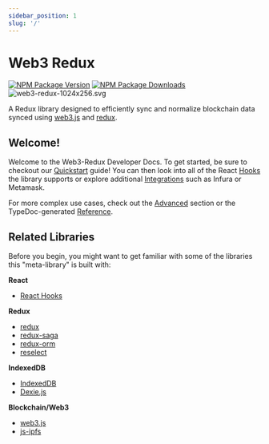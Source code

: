 ```yaml
---
sidebar_position: 1
slug: '/'
---
```


# Web3 Redux

[![NPM Package Version][npm-image-version]][npm-url]
[![NPM Package Downloads][npm-image-downloads]][npm-url]
![web3-redux-1024x256.svg](/img/web3-redux-1024x256.svg)

A Redux library designed to efficiently sync and normalize blockchain data synced using [web3.js](https://github.com/ChainSafe/web3.js) and [redux](https://github.com/reduxjs/redux).

## Welcome!

Welcome to the Web3-Redux Developer Docs. To get started, be sure to checkout our [Quickstart](./web3-redux-quickstart/) guide! You can then look into all of the React [Hooks](./web3-redux-hooks/) the library supports or explore additional [Integrations](./web3-redux-integrations/infura) such as Infura or Metamask.

For more complex use cases, check out the [Advanced](./web3-redux-advanced/custom_store) section or the TypeDoc-generated [Reference](./web3-redux-reference/).

## Related Libraries

Before you begin, you might want to get familiar with some of the libraries this "meta-library" is built with:

**React**
-   [React Hooks](https://reactjs.org/docs/hooks-intro.html)

**Redux**
-   [redux](https://redux.js.org/)
-   [redux-saga](https://redux-saga.js.org/)
-   [redux-orm](https://redux-orm.github.io/redux-orm/)
-   [reselect](https://github.com/reduxjs/reselect)

**IndexedDB**
-   [IndexedDB](https://developer.mozilla.org/en-US/docs/Web/API/IndexedDB_API)
-   [Dexie.js](https://dexie.org/docs/)

**Blockchain/Web3**
-   [web3.js](https://web3js.readthedocs.io/en/v1.3.0/)
-   [js-ipfs](https://github.com/ipfs/js-ipfs/tree/master/docs/core-api)

[repo]: https://github.com/owlprotocol/web3-redux
[gh-page]: https://owlprotocol.github.io/web3-redux/
[npm-image-version]: https://img.shields.io/npm/v/@owlprotocol/web3-redux.svg
[npm-image-downloads]: https://img.shields.io/npm/dm/@owlprotocol/web3-redux.svg
[npm-url]: https://npmjs.org/package/@owlprotocol/web3-redux
